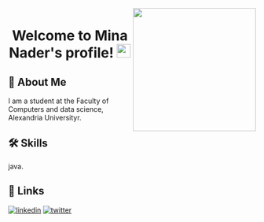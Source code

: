 <img width="250" align="right" src="https://c.tenor.com/_DOBjnGspYAAAAAM/code-coding.gif">

<h1 align="center">
  Welcome to Mina Nader's profile!
  <img src="https://media.giphy.com/media/hvRJCLFzcasrR4ia7z/giphy.gif" width="28">
</h1>


## 🚀 About Me
I am a student at the Faculty of Computers and data science, Alexandria Universityr.


## 🛠 Skills
java.


## 🔗 Links

[![linkedin](https://img.shields.io/badge/linkedin-0A66C2?style=for-the-badge&logo=linkedin&logoColor=white)](https://www.linkedin.com/in/mina-nader0)
[![twitter](https://img.shields.io/badge/twitter-1DA1F2?style=for-the-badge&logo=twitter&logoColor=white)](https://twitter.com/MinaNader0)

